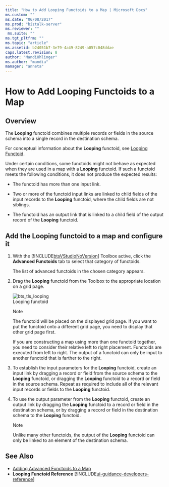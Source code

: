 ```yaml
---
title: "How to Add Looping Functoids to a Map | Microsoft Docs"
ms.custom: ""
ms.date: "06/08/2017"
ms.prod: "biztalk-server"
ms.reviewer: ""
 ms.suite: ""
ms.tgt_pltfrm: ""
ms.topic: "article"
ms.assetid: b24051b7-3e79-4a49-8249-a057c048ddae
caps.latest.revision: 8
author: "MandiOhlinger"
ms.author: "mandia"
manager: "anneta"
---
```

# How to Add Looping Functoids to a Map

## Overview
The **Looping** functoid combines multiple records or fields in the source schema into a single record in the destination schema.  
  
 For conceptual information about the **Looping** functoid, see [Looping Functoid](../core/looping-functoid.md).  
  
 Under certain conditions, some functoids might not behave as expected when they are used in a map with a **Looping** functoid. If such a functoid meets the following conditions, it does not produce the expected results:  
  
-   The functoid has more than one input link.  
  
-   Two or more of the functoid input links are linked to child fields of the input records to the **Looping** functoid, where the child fields are not siblings.  
  
-   The functoid has an output link that is linked to a child field of the output record of the **Looping** functoid.  
  
## Add the Looping functoid to a map and configure it  
  
1.  With the [!INCLUDE[btsVStudioNoVersion](../includes/btsvstudionoversion-md.md)] Toolbox active, click the **Advanced Functoids** tab to select that category of functoids.  
  
     The list of advanced functoids in the chosen category appears.  
  
2.  Drag the **Looping** functoid from the Toolbox to the appropriate location on a grid page.  
  
     ![](../core/media/bts-tls-looping.gif "bts_tls_looping")  
Looping functoid  
  
    > [!NOTE]
    >  The functoid will be placed on the displayed grid page. If you want to put the functoid onto a different grid page, you need to display that other grid page first.  
    > 
    >  If you are constructing a map using more than one functoid together, you need to consider their relative left to right placement. Functoids are executed from left to right. The output of a functoid can only be input to another functoid that is farther to the right.  
  
3.  To establish the input parameters for the **Looping** functoid, create an input link by dragging a record or field from the source schema to the **Looping** functoid, or dragging the **Looping** functoid to a record or field in the source schema. Repeat as required to include all of the relevant input records or fields to the **Looping** functoid.  
  
4.  To use the output parameter from the **Looping** functoid, create an output link by dragging the **Looping** functoid to a record or field in the destination schema, or by dragging a record or field in the destination schema to the **Looping** functoid.  
  
    > [!NOTE]
    >  Unlike many other functoids, the output of the **Looping** functoid can only be linked to an element of the destination schema.  
  
## See Also  
-  [Adding Advanced Functoids to a Map](../core/adding-advanced-functoids-to-a-map.md)   
-  **Looping Functoid Reference** [!INCLUDE[ui-guidance-developers-reference](../includes/ui-guidance-developers-reference.md)]